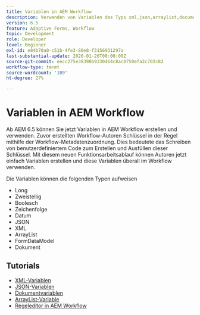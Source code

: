 ```yaml
---
title: Variablen in AEM Workflow
description: Verwenden von Variablen des Typs xml,json,arraylist,document im AEM-Workflow
version: 6.5
feature: Adaptive Forms, Workflow
topic: Development
role: Developer
level: Beginner
exl-id: e84b70a0-c51b-4fe3-80e8-f3156931297a
last-substantial-update: 2020-01-26T00:00:00Z
source-git-commit: eecc275e38390b9330464c8ac0750efa2c702c82
workflow-type: tm+mt
source-wordcount: '109'
ht-degree: 27%

---
```


# Variablen in AEM Workflow

Ab AEM 6.5 können Sie jetzt Variablen in AEM Workflow erstellen und verwenden. Zuvor erstellten Workflow-Autoren Schlüssel in der Regel mithilfe der Workflow-Metadatenzuordnung. Dies bedeutete das Schreiben von benutzerdefiniertem Code zum Erstellen und Ausfüllen dieser Schlüssel. Mit diesem neuen Funktionsarbeitsablauf können Autoren jetzt einfach Variablen erstellen und diese Variablen überall im Workflow verwenden.

Die Variablen können die folgenden Typen aufweisen

* Long
* Zweistellig
* Boolesch
* Zeichenfolge
* Datum
* JSON
* XML
* ArrayList
* FormDataModel
* Dokument

## Tutorials

* [XML-Variablen](part1.md)
* [JSON-Variablen](part2.md)
* [Dokumentvariablen](part3.md)
* [ArrayList-Variable](part4.md)
* [Regeleditor in AEM Workflow](part5.md)
